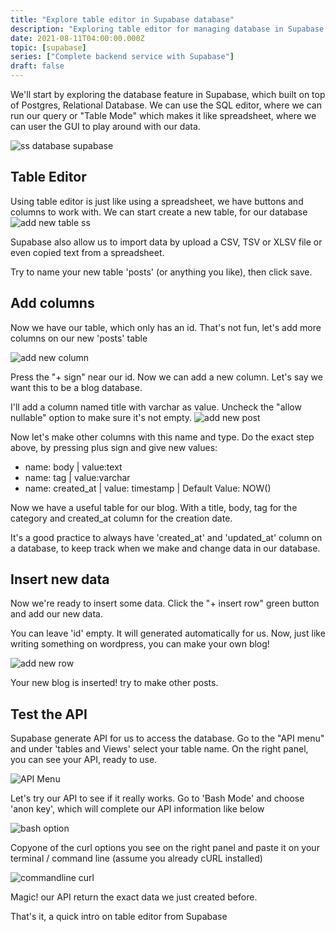 ```yaml
---
title: "Explore table editor in Supabase database"
description: "Exploring table editor for managing database in Supabase. It's like an app that has Graphical User Interface (GUI) where we can do something intuitively without knowing any SQL. Supabase's database is built on top of Postgres, an extremely scalable relational Database. We can use the SQL editor or Table Mode which makes it like spreadsheet"
date: 2021-08-11T04:00:00.000Z
topic: [supabase]
series: ["Complete backend service with Supabase"]
draft: false
---
```

We'll start by exploring the database feature in Supabase, which built on top of Postgres, Relational Database. We can use the SQL editor, where we can run our query or "Table Mode" which makes it like spreadsheet, where we can user the GUI to play around with our data.

![ss database supabase](https://i.ibb.co/WFZRBzp/Screen-Shot-2021-08-10-at-1-33-11-PM.png)





## Table Editor

Using table editor is just like using a spreadsheet, we have buttons and columns to work with. We can start create a new table, for our database
![add new table ss](https://i.ibb.co/sJWtt8w/Screen-Shot-2021-08-10-at-1-44-14-PM.png)

Supabase also allow us to import data by upload a CSV, TSV or XLSV file or even copied text from a spreadsheet.

Try to name your new table 'posts' (or anything you like), then click save.

## Add columns
Now we have our table, which only has an id. 
That's not fun, let's add more columns on our new 'posts' table

![add new column](https://i.ibb.co/Z689wZ9/Screen-Shot-2021-08-10-at-1-47-11-PM.png)

Press the "+ sign" near our id. Now we can add a new column. Let's say we want this to be a blog database. 

I'll add a column named title with varchar as value.
Uncheck the "allow nullable" option to make sure it's not empty.
![add new post](https://i.ibb.co/pLB5RGC/Screen-Shot-2021-08-10-at-1-50-45-PM.png)

Now let's make other columns with this name and type. Do the exact step above, by pressing plus sign and give new values:

- name: body | value:text
- name: tag | value:varchar
- name: created_at | value: timestamp | Default Value: NOW()

Now we have a useful table for our blog. With a title, body, tag for the category and created_at column for the creation date. 

It's a good practice to always have 'created_at' and 'updated_at' column on a database, to keep track when we make and change data in our database.

## Insert new data

Now we're ready to insert some data. Click the "+ insert row" green button and add our new data.

You can leave 'id' empty. It will generated automatically for us. Now, just like writing something on wordpress, you can make your own blog!

![add new row](https://i.ibb.co/yQF5vCd/Screen-Shot-2021-08-10-at-1-58-59-PM.png)

Your new blog is inserted! try to make other posts.

## Test the API

Supabase generate API for us to access the database. Go to the "API menu" and under 'tables and Views' select your table name.  On the right panel, you can see your API, ready to use.

![API Menu](https://i.ibb.co/D1tXXCs/Screen-Shot-2021-08-10-at-2-00-53-PM.png)

Let's try our API to see if it really works. Go to 'Bash Mode' and choose 'anon key', which will complete our API information like below

![bash option](https://i.ibb.co/yPzb3c9/Screen-Shot-2021-08-10-at-2-05-16-PM.png)

Copyone of the curl options you see on the right panel and paste it on your terminal / command line (assume you already cURL installed)

![commandline curl](https://i.ibb.co/mhzcPJ7/Screen-Shot-2021-08-10-at-2-09-00-PM.png)

Magic! our API return the exact data we just created before.

That's it, a quick intro on table editor from Supabase


